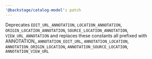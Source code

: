 ```yaml
---
'@backstage/catalog-model': patch
---
```


Deprecates `EDIT_URL_ANNOTATION`, `LOCATION_ANNOTATION`, `ORIGIN_LOCATION_ANNOTATION`, `SOURCE_LOCATION_ANNOTATION`, `VIEW_URL_ANNOTATION`
and replaces these constants all prefixed with ANNOTATION_ `ANNOTATION_EDIT_URL`, `ANNOTATION_LOCATION`, `ANNOTATION_ORIGIN_LOCATION`, `ANNOTATION_SOURCE_LOCATION`, `ANNOTATION_VIEW_URL`

